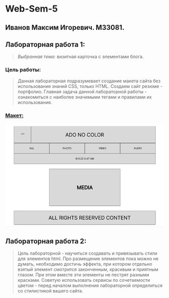 # Web-Sem-5

## Иванов Максим Игоревич. M33081.

## Лабораторная работа 1:

> _Выбранная тема:_ визитная карточка с элементами блога.

### Цель работы:

> Данная лабораторная подразумевает создание макета сайта без использования знаний CSS,
> только HTML. Создаем сайт резюме - портфолио. Главная задача данной лабораторной работы -
> ознакомиться с наиболее значимыми тегами и правилами их использования.

### [Макет:](https://www.figma.com/file/Hojq5EKqZPEdexlVdJsmOO/Ado-No-Color-Portfolio's-site?node-id=0%3A1)

![alt text](readme_content/layout_1.png)


## Лабораторная работа 2:

> Цель лабораторной - научиться создавать и привязывать стили для элементов html. 
> Про размещение элементов пока можно не думать, необходимо достичь эффекта, 
> при котором отдельно взятый элемент смотрится законченным, красивым и приятным глазом. 
> При этом вместе эти элементы не пестрят разными красками. 
> Советую использовать сервисы по сочетаемости цветом - 
> перед началом выполнения лабораторной определиться со стилистикой вашего сайта.

